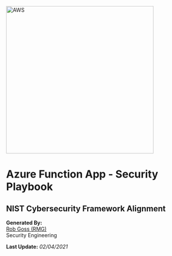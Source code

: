 <img src="https://upload.wikimedia.org/wikipedia/commons/a/a8/Microsoft_Azure_Logo.svg" alt="AWS" width="400"/>

# Azure Function App - Security Playbook <!-- omit in toc -->

## NIST Cybersecurity Framework Alignment <!-- omit in toc -->

**Generated By:**  
[Rob Goss (RMG)](https://cgweb3/profile/RMG)
<br>
Security Engineering

**Last Update:** *02/04/2021*
